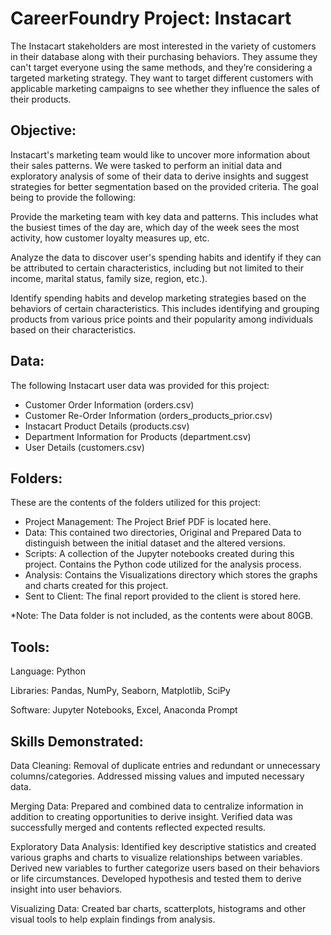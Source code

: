# CareerFoundry Project: Instacart

The Instacart stakeholders are most interested in the variety of customers in their database along with their purchasing behaviors. They assume they can't target everyone using the same methods, and they’re considering a targeted marketing strategy. They want to target different customers with applicable marketing campaigns to see whether they influence the sales of their products.

## Objective:
Instacart's marketing team would like to uncover more information about their sales patterns. We were tasked to perform an initial data and exploratory analysis of some of their data to derive insights and suggest strategies for better segmentation based on the provided criteria.  The goal being to provide the following:

Provide the marketing team with key data and patterns.  This includes what the busiest times of the day are, which day of the week sees the most activity, how customer loyalty measures up, etc.

Analyze the data to discover user's spending habits and identify if they can be attributed to certain characteristics, including but not limited to their income, marital status, family size, region, etc.).

Identify spending habits and develop marketing strategies based on the behaviors of certain characteristics.  This includes identifying and grouping products from various price points and their popularity among individuals based on their characteristics.

## Data:
The following Instacart user data was provided for this project:

* Customer Order Information (orders.csv)
* Customer Re-Order Information (orders_products_prior.csv)
* Instacart Product Details (products.csv)
* Department Information for Products (department.csv)
* User Details (customers.csv)

## Folders:
These are the contents of the folders utilized for this project:

* Project Management: The Project Brief PDF is located here.
* Data: This contained two directories, Original and Prepared Data to distinguish between the initial dataset and the altered versions.
* Scripts: A collection of the Jupyter notebooks created during this project. Contains the Python code utilized for the analysis process.
* Analysis: Contains the Visualizations directory which stores the graphs and charts created for this project.
* Sent to Client: The final report provided to the client is stored here.

*Note: The Data folder is not included, as the contents were about 80GB.

## Tools:
Language: Python

Libraries: Pandas, NumPy, Seaborn, Matplotlib, SciPy

Software: Jupyter Notebooks, Excel, Anaconda Prompt

## Skills Demonstrated:

Data Cleaning: Removal of duplicate entries and redundant or unnecessary columns/categories.  Addressed missing values and imputed necessary data.

Merging Data: Prepared and combined data to centralize information in addition to creating opportunities to derive insight.  Verified data was successfully merged and contents reflected expected results.

Exploratory Data Analysis: Identified key descriptive statistics and created various graphs and charts to visualize relationships between variables.  Derived new variables to further categorize users based on their behaviors or life circumstances.  Developed hypothesis and tested them to derive insight into user behaviors.

Visualizing Data: Created bar charts, scatterplots, histograms and other visual tools to help explain findings from analysis.

